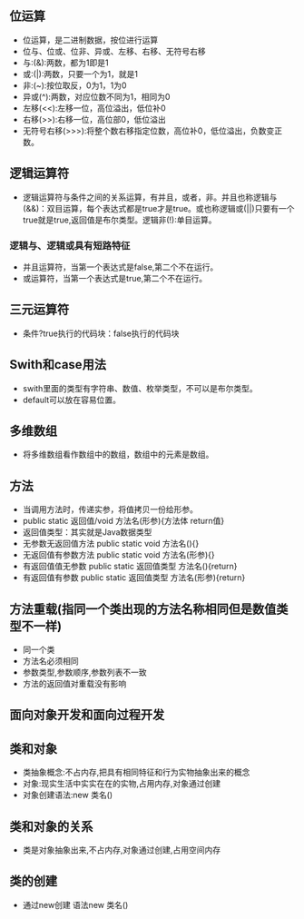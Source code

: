 ## 位运算
- 位运算，是二进制数据，按位进行运算
- 位与、位或、位非、异或、左移、右移、无符号右移
- 与:(&):两数，都为1即是1
- 或:(|):两数，只要一个为1，就是1
- 非:(~):按位取反，0为1，1为0
- 异或(^):两数，对应位数不同为1，相同为0
- 左移(<<):左移一位，高位溢出，低位补0
- 右移(>>):右移一位，高位部0，低位溢出
- 无符号右移(>>>):将整个数右移指定位数，高位补0，低位溢出，负数变正数。
## 逻辑运算符
- 逻辑运算符与条件之间的关系运算，有并且，或者，非。并且也称逻辑与(&&)：双目运算，每个表达式都是true才是true。或也称逻辑或(||)只要有一个true就是true,返回值是布尔类型。逻辑非(!):单目运算。
### 逻辑与、逻辑或具有短路特征
- 并且运算符，当第一个表达式是false,第二个不在运行。
- 或运算符，当第一个表达式是true,第二个不在运行。
## 三元运算符
- 条件?true执行的代码块：false执行的代码块
## Swith和case用法
- swith里面的类型有字符串、数值、枚举类型，不可以是布尔类型。
- default可以放在容易位置。 
## 多维数组
- 将多维数组看作数组中的数组，数组中的元素是数组。
## 方法
- 当调用方法时，传递实参，将值拷贝一份给形参。
- public static 返回值/void 方法名(形参){方法体 return值}
- 返回值类型：其实就是Java数据类型
- 无参数无返回值方法 public static void 方法名(){}
- 无返回值有参数方法 public static void 方法名(形参){}
- 有返回值值无参数 public static 返回值类型 方法名(){return}
- 有返回值有参数 public static 返回值类型 方法名(形参){return}
## 方法重载(指同一个类出现的方法名称相同但是数值类型不一样)
- 同一个类
- 方法名必须相同
- 参数类型,参数顺序,参数列表不一致
- 方法的返回值对重载没有影响
## 面向对象开发和面向过程开发
## 类和对象
- 类抽象概念:不占内存,把具有相同特征和行为实物抽象出来的概念
- 对象:现实生活中实实在在的实物,占用内存,对象通过创建
- 对象创建语法:new 类名()
## 类和对象的关系
- 类是对象抽象出来,不占内存,对象通过创建,占用空间内存
## 类的创建
- 通过new创建 语法new 类名()
  
